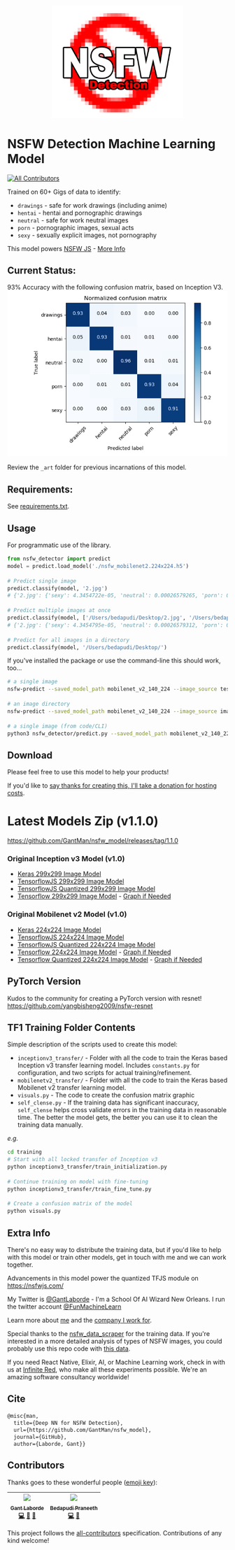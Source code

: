 <center>
<img src="https://github.com/GantMan/nsfw_model/blob/master/_art/nsfw_detection.png?raw=true" alt="NSFW Detector logo" width="300" />
</center>

# NSFW Detection Machine Learning Model
[![All Contributors](https://img.shields.io/badge/all_contributors-2-orange.svg?style=flat-square)](#contributors)

Trained on 60+ Gigs of data to identify:
- `drawings` - safe for work drawings (including anime)
- `hentai` - hentai and pornographic drawings
- `neutral` - safe for work neutral images
- `porn` - pornographic images, sexual acts
- `sexy` - sexually explicit images, not pornography

This model powers [NSFW JS](https://github.com/infinitered/nsfwjs) - [More Info](https://shift.infinite.red/avoid-nightmares-nsfw-js-ab7b176978b1)

## Current Status:
93% Accuracy with the following confusion matrix, based on Inception V3.
![nsfw confusion matrix](_art/nsfw_confusion93.png)

Review the `_art` folder for previous incarnations of this model.

## Requirements:

See [requirements.txt](requirements.txt).

## Usage

For programmatic use of the library. 

```python
from nsfw_detector import predict
model = predict.load_model('./nsfw_mobilenet2.224x224.h5')

# Predict single image
predict.classify(model, '2.jpg')
# {'2.jpg': {'sexy': 4.3454722e-05, 'neutral': 0.00026579265, 'porn': 0.0007733492, 'hentai': 0.14751932, 'drawings': 0.85139805}}

# Predict multiple images at once
predict.classify(model, ['/Users/bedapudi/Desktop/2.jpg', '/Users/bedapudi/Desktop/6.jpg'])
# {'2.jpg': {'sexy': 4.3454795e-05, 'neutral': 0.00026579312, 'porn': 0.0007733498, 'hentai': 0.14751942, 'drawings': 0.8513979}, '6.jpg': {'drawings': 0.004214506, 'hentai': 0.013342537, 'neutral': 0.01834045, 'porn': 0.4431829, 'sexy': 0.5209196}}

# Predict for all images in a directory
predict.classify(model, '/Users/bedapudi/Desktop/')

```

If you've installed the package or use the command-line this should work, too...

```sh
# a single image
nsfw-predict --saved_model_path mobilenet_v2_140_224 --image_source test.jpg

# an image directory
nsfw-predict --saved_model_path mobilenet_v2_140_224 --image_source images

# a single image (from code/CLI)
python3 nsfw_detector/predict.py --saved_model_path mobilenet_v2_140_224 --image_source test.jpg

```


## Download
Please feel free to use this model to help your products!  

If you'd like to [say thanks for creating this, I'll take a donation for hosting costs](https://www.paypal.me/GantLaborde).

# Latest Models Zip (v1.1.0)
https://github.com/GantMan/nsfw_model/releases/tag/1.1.0

### Original Inception v3 Model (v1.0)
* [Keras 299x299 Image Model](https://s3.amazonaws.com/ir_public/ai/nsfw_models/nsfw.299x299.h5)
* [TensorflowJS 299x299 Image Model](https://s3.amazonaws.com/ir_public/ai/nsfw_models/nsfwjs.zip)
* [TensorflowJS Quantized 299x299 Image Model](https://s3.amazonaws.com/ir_public/ai/nsfw_models/min_nsfwjs.zip)
* [Tensorflow 299x299 Image Model](https://s3.amazonaws.com/ir_public/ai/nsfw_models/nsfw.299x299.pb) - [Graph if Needed](https://github.com/tensorflow/tensorflow/tree/master/tensorflow/tools/graph_transforms#inspecting-graphs)

### Original Mobilenet v2 Model (v1.0)
* [Keras 224x224 Image Model](https://s3.amazonaws.com/ir_public/nsfwjscdn/nsfw_mobilenet2.224x224.h5)
* [TensorflowJS 224x224 Image Model](https://s3.amazonaws.com/ir_public/nsfwjscdn/TFJS_nsfw_mobilenet/tfjs_nsfw_mobilenet.zip)
* [TensorflowJS Quantized 224x224 Image Model](https://s3.amazonaws.com/ir_public/nsfwjscdn/TFJS_nsfw_mobilenet/tfjs_quant_nsfw_mobilenet.zip)
* [Tensorflow 224x224 Image Model](https://s3.amazonaws.com/ir_public/nsfwjscdn/TF_nsfw_mobilenet/nsfw_mobilenet.pb) - [Graph if Needed](https://github.com/tensorflow/tensorflow/tree/master/tensorflow/tools/graph_transforms#inspecting-graphs)
* [Tensorflow Quantized 224x224 Image Model](https://s3.amazonaws.com/ir_public/nsfwjscdn/TF_nsfw_mobilenet/quant_nsfw_mobilenet.pb) - [Graph if Needed](https://github.com/tensorflow/tensorflow/tree/master/tensorflow/tools/graph_transforms#inspecting-graphs)

## PyTorch Version
Kudos to the community for creating a PyTorch version with resnet!
https://github.com/yangbisheng2009/nsfw-resnet

## TF1 Training Folder Contents
Simple description of the scripts used to create this model:
* `inceptionv3_transfer/` - Folder with all the code to train the Keras based Inception v3 transfer learning model.  Includes `constants.py` for configuration, and two scripts for actual training/refinement.
* `mobilenetv2_transfer/` - Folder with all the code to train the Keras based Mobilenet v2 transfer learning model.
* `visuals.py` - The code to create the confusion matrix graphic
* `self_clense.py` - If the training data has significant inaccuracy, `self_clense` helps cross validate errors in the training data in reasonable time.   The better the model gets, the better you can use it to clean the training data manually.

_e.g._
```bash
cd training
# Start with all locked transfer of Inception v3
python inceptionv3_transfer/train_initialization.py

# Continue training on model with fine-tuning
python inceptionv3_transfer/train_fine_tune.py

# Create a confusion matrix of the model
python visuals.py
```

## Extra Info
There's no easy way to distribute the training data, but if you'd like to help with this model or train other models, get in touch with me and we can work together.

Advancements in this model power the quantized TFJS module on https://nsfwjs.com/

My Twitter is [@GantLaborde](https://twitter.com/GantLaborde) - I'm a School Of AI Wizard New Orleans.  I run the twitter account [@FunMachineLearn](https://twitter.com/FunMachineLearn)

Learn more about [me](http://gantlaborde.com/) and the [company I work for](https://infinite.red/).

Special thanks to the [nsfw_data_scraper](https://github.com/alexkimxyz/nsfw_data_scrapper) for the training data.  If you're interested in a more detailed analysis of types of NSFW images, you could probably use this repo code with [this data](https://github.com/EBazarov/nsfw_data_source_urls).

If you need React Native, Elixir, AI, or Machine Learning work, check in with us at [Infinite Red](https://infinite.red/), who make all these experiments possible.  We're an amazing software consultancy worldwide!

## Cite
```
@misc{man,
  title={Deep NN for NSFW Detection},
  url={https://github.com/GantMan/nsfw_model},
  journal={GitHub},
  author={Laborde, Gant}}
```

## Contributors

Thanks goes to these wonderful people ([emoji key](https://github.com/kentcdodds/all-contributors#emoji-key)):

<!-- ALL-CONTRIBUTORS-LIST:START - Do not remove or modify this section -->
| [<img src="https://avatars0.githubusercontent.com/u/997157?v=4" width="100px;"/><br /><sub><b>Gant Laborde</b></sub>](http://gantlaborde.com/)<br />[💻](https://github.com/GantMan/nsfw_model/commits?author=GantMan "Code") [📖](https://github.com/GantMan/nsfw_model/commits?author=GantMan "Documentation") [🤔](#ideas-GantMan "Ideas, Planning, & Feedback") | [<img src="https://avatars2.githubusercontent.com/u/15898654?v=4" width="100px;"/><br /><sub><b>Bedapudi Praneeth</b></sub>](http://bpraneeth.com)<br />[💻](https://github.com/GantMan/nsfw_model/commits?author=bedapudi6788 "Code") [🤔](#ideas-bedapudi6788 "Ideas, Planning, & Feedback") |
| :---: | :---: |
<!-- ALL-CONTRIBUTORS-LIST:END -->

This project follows the [all-contributors](https://github.com/kentcdodds/all-contributors) specification. Contributions of any kind welcome!
